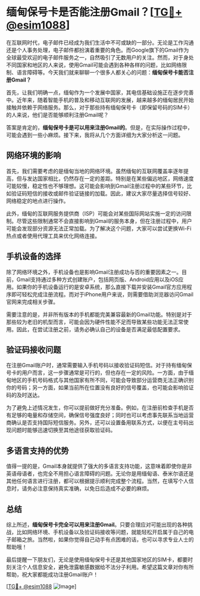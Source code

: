 # 缅甸保号卡是否能注册Gmail？[[TG💪+ @esim1088](https://t.me/s/esim1088)]

在互联网时代，电子邮件已经成为我们生活中不可或缺的一部分。无论是工作沟通还是个人事务处理，电子邮件都扮演着重要的角色。而Google旗下的Gmail作为全球最受欢迎的电子邮件服务之一，自然吸引了无数用户的关注。然而，对于身处不同国家和地区的人来说，使用Gmail可能会遇到各种各样的问题，比如网络限制、语言障碍等。今天我们就来聊聊一个很多人都关心的问题：**缅甸保号卡能否注册Gmail？**

首先，让我们明确一点，缅甸作为一个发展中国家，其电信基础设施正在逐步完善中。近年来，随着智能手机的普及和移动互联网的发展，越来越多的缅甸居民开始接触并依赖于网络服务。那么，对于那些持有缅甸保号卡（即保留号码的SIM卡）的人来说，他们是否能够顺利注册Gmail呢？

答案是肯定的，**缅甸保号卡是可以用来注册Gmail的**。但是，在实际操作过程中，可能会遇到一些小麻烦。接下来，我将从几个方面详细为大家分析这一问题。

## 网络环境的影响

首先，我们需要考虑的是缅甸当地的网络环境。虽然缅甸的互联网覆盖率逐年提高，但与发达国家相比，仍然存在一定的差距。特别是在某些偏远地区，网络速度可能较慢，稳定性也不够理想。这可能会影响到Gmail注册过程中的某些环节，比如验证码短信的接收或邮件验证链接的加载。因此，建议大家尽量选择信号较好、网络稳定的地点进行操作。

此外，缅甸的互联网服务提供商（ISP）可能会对某些国际网站实施一定的访问限制。尽管这些限制通常不会直接影响到Gmail的服务本身，但在注册过程中，用户可能会发现部分资源无法正常加载。为了解决这个问题，大家可以尝试更换Wi-Fi热点或者使用代理工具来优化网络连接。

## 手机设备的选择

除了网络环境之外，手机设备也是影响Gmail注册成功与否的重要因素之一。目前，Gmail支持通过多种方式创建账户，包括网页版、Android应用以及iOS应用。如果你的手机设备运行的是安卓系统，那么直接下载并安装Gmail官方应用程序即可轻松完成注册流程。而对于iPhone用户来说，则需要借助浏览器访问Gmail官网来完成相关步骤。

需要注意的是，并非所有版本的手机都能完美兼容最新的Gmail功能。特别是对于那些较为老旧的机型而言，可能会因为硬件性能不足而导致某些功能无法正常使用。因此，在尝试注册之前，请务必确认自己的设备是否满足最低配置要求。

## 验证码接收问题

在注册Gmail账户时，通常需要输入手机号码以接收验证码短信。对于持有缅甸保号卡的用户而言，这一步骤通常是可行的，但也存在一定的风险。一方面，由于缅甸地区的手机号码格式与其他国家有所不同，可能会导致部分运营商无法正确识别你的号码；另一方面，如果当前所在位置没有良好的信号覆盖，也可能会影响验证码的及时送达。

为了避免上述情况发生，你可以提前做好充分准备。例如，在注册前检查手机是否有足够的电量和存储空间，确保信号强度良好；同时也可以考虑事先联系当地运营商确认是否支持国际短信服务。另外，还可以设置备用联系方式，以便在主号码出现问题时能够迅速切换至其他途径获取验证码。

## 多语言支持的优势

值得一提的是，Gmail本身就提供了强大的多语言支持功能，这意味着即使你是非英语母语者，也完全不用担心语言障碍的问题。无论你是用缅甸语、泰米尔语还是其他任何语言进行注册，都可以根据提示顺利完成整个流程。当然，在填写个人信息时，请务必注意保持真实准确，以免日后造成不必要的麻烦。

## 总结

综上所述，**缅甸保号卡完全可以用来注册Gmail**。只要合理应对可能出现的各种挑战，比如网络环境、手机设备以及验证码接收等问题，就能轻松开启属于自己的电子邮箱之旅。当然啦，如果你觉得自己动手有点困难的话，也可以寻求专业人士的帮助哦！

最后提醒一下朋友们，无论是使用缅甸保号卡还是其他国家地区的SIM卡，都要时刻关注个人信息安全，避免泄露敏感数据给不法分子利用。希望这篇文章对你有所帮助，祝大家都能成功注册Gmail账户！

[[TG💪+ @esim1088](https://t.me/s/esim1088) ![Image](https://i.postimg.cc/4NQfJmqS/Snipaste-2025-05-13-00-14-12.png)]